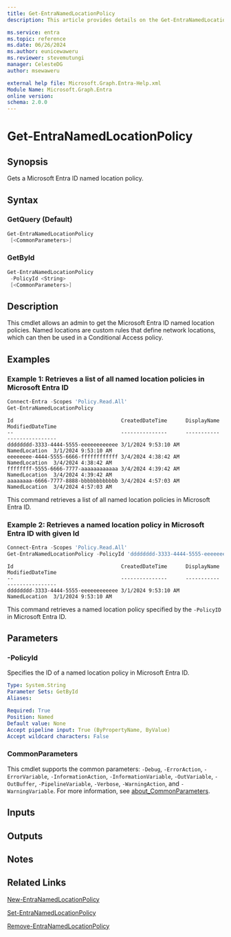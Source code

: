 ```yaml
---
title: Get-EntraNamedLocationPolicy
description: This article provides details on the Get-EntraNamedLocationPolicy command.

ms.service: entra
ms.topic: reference
ms.date: 06/26/2024
ms.author: eunicewaweru
ms.reviewer: stevemutungi
manager: CelesteDG
author: msewaweru

external help file: Microsoft.Graph.Entra-Help.xml
Module Name: Microsoft.Graph.Entra
online version:
schema: 2.0.0
---
```


# Get-EntraNamedLocationPolicy

## Synopsis

Gets a Microsoft Entra ID named location policy.

## Syntax

### GetQuery (Default)

```powershell
Get-EntraNamedLocationPolicy 
 [<CommonParameters>]
```

### GetById

```powershell
Get-EntraNamedLocationPolicy 
 -PolicyId <String> 
 [<CommonParameters>]
```

## Description

This cmdlet allows an admin to get the Microsoft Entra ID named location policies.
Named locations are custom rules that define network locations, which can then be used in a Conditional Access policy.

## Examples

### Example 1: Retrieves a list of all named location policies in Microsoft Entra ID

```powershell
Connect-Entra -Scopes 'Policy.Read.All'
Get-EntraNamedLocationPolicy
```

```output
Id                                   CreatedDateTime      DisplayName    ModifiedDateTime
--                                   ---------------      -----------    ----------------
dddddddd-3333-4444-5555-eeeeeeeeeeee 3/1/2024 9:53:10 AM  NamedLocation  3/1/2024 9:53:10 AM
eeeeeeee-4444-5555-6666-ffffffffffff 3/4/2024 4:38:42 AM  NamedLocation  3/4/2024 4:38:42 AM
ffffffff-5555-6666-7777-aaaaaaaaaaaa 3/4/2024 4:39:42 AM  NamedLocation  3/4/2024 4:39:42 AM
aaaaaaaa-6666-7777-8888-bbbbbbbbbbbb 3/4/2024 4:57:03 AM  NamedLocation  3/4/2024 4:57:03 AM
```

This command retrieves a list of all named location policies in Microsoft Entra ID.

### Example 2: Retrieves a named location policy in Microsoft Entra ID with given Id

```powershell
Connect-Entra -Scopes 'Policy.Read.All'
Get-EntraNamedLocationPolicy -PolicyId 'dddddddd-3333-4444-5555-eeeeeeeeeeee'
```

```output
Id                                   CreatedDateTime      DisplayName    ModifiedDateTime
--                                   ---------------      -----------    ----------------
dddddddd-3333-4444-5555-eeeeeeeeeeee 3/1/2024 9:53:10 AM  NamedLocation  3/1/2024 9:53:10 AM
```

This command retrieves a named location policy specified by the `-PolicyID` in Microsoft Entra ID.

## Parameters

### -PolicyId

Specifies the ID of a named location policy in Microsoft Entra ID.

```yaml
Type: System.String
Parameter Sets: GetById
Aliases:

Required: True
Position: Named
Default value: None
Accept pipeline input: True (ByPropertyName, ByValue)
Accept wildcard characters: False
```

### CommonParameters

This cmdlet supports the common parameters: `-Debug`, `-ErrorAction`, `-ErrorVariable`, `-InformationAction`, `-InformationVariable`, `-OutVariable`, `-OutBuffer`, `-PipelineVariable`, `-Verbose`, `-WarningAction`, and `-WarningVariable`. For more information, see [about_CommonParameters](https://go.microsoft.com/fwlink/?LinkID=113216).

## Inputs

## Outputs

## Notes

## Related Links

[New-EntraNamedLocationPolicy](New-EntraNamedLocationPolicy.md)

[Set-EntraNamedLocationPolicy](Set-EntraNamedLocationPolicy.md)

[Remove-EntraNamedLocationPolicy](Remove-EntraNamedLocationPolicy.md)

